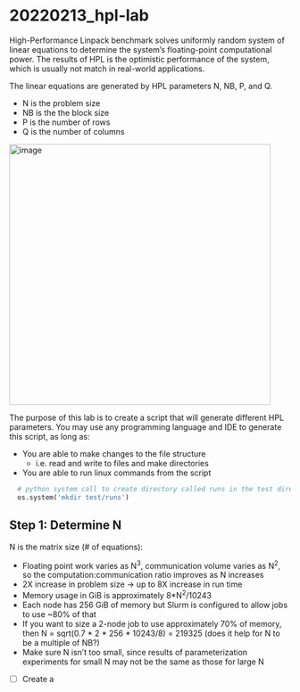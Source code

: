 # 20220213_hpl-lab
High-Performance Linpack benchmark solves uniformly random system of linear equations to determine the system’s floating-point computational power. The results of HPL is the optimistic performance of the system, which is usually not match in real-world applications.

The linear equations are generated by HPL parameters N, NB, P, and Q.
- N is the problem size
- NB is the the block size
- P is the number of rows
- Q is the number of columns
  
<img width="468" alt="image" src="https://user-images.githubusercontent.com/11095946/153784916-f6468e90-9f78-4e48-8387-11cf9883e9f0.png">

The purpose of this lab is to create a script that will generate different HPL parameters. You may use any programming language and IDE to generate this script, as long as:
- You are able to make changes to the file structure
  - i.e. read and write to files and make directories
- You are able to run linux commands from the script
```python
  # python system call to create directory called runs in the test directory
  os.system('mkdir test/runs')
```

## Step 1: Determine N

N is the matrix size (# of equations):
- Floating point work varies as N<sup>3</sup>, communication volume varies as N<sup>2</sup>, so the computation:communication ratio improves as N increases
- 2X increase in problem size → up to 8X increase in run time
- Memory usage in GiB is approximately 8*N<sup>2</sup>/10243
- Each node has 256 GiB of memory but Slurm is configured to allow jobs to use ~80% of that
- If you want to size a 2-node job to use approximately 70% of memory, then N = sqrt(0.7 * 2 * 256 * 10243/8) = 219325 (does it help for N to be a multiple of NB?)
- Make sure N isn’t too small, since results of parameterization experiments for small N may not be the same as those for large N

- [ ] Create a 

